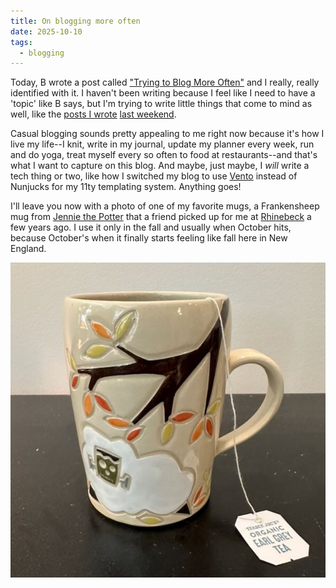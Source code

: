 ```yaml
---
title: On blogging more often
date: 2025-10-10
tags:
  - blogging
---
```

Today, B wrote a post called ["Trying to Blog More Often"](https://binarydigit.city/trying-to-blog-more-often/) and I really, really identified with it. I haven't been writing because I feel like I need to have a 'topic' like B says, but I'm trying to write little things that come to mind as well, like the [posts I wrote](/weekend-break-from-social-media/) [last weekend](/writing-about-non-tech-things/). 

Casual blogging sounds pretty appealing to me right now because it's how I live my life--I knit, write in my journal, update my planner every week, run and do yoga, treat myself every so often to food at restaurants--and that's what I want to capture on this blog. And maybe, just maybe, I *will* write a tech thing or two, like how I switched my blog to use [Vento](https://vento.js.org) instead of Nunjucks for my 11ty templating system. Anything goes!

I'll leave you now with a photo of one of my favorite mugs, a Frankensheep mug from [Jennie the Potter](https://www.jenniethepotter.com) that a friend picked up for me at [Rhinebeck](https://sheepandwool.com) a few years ago. I use it only in the fall and usually when October hits, because October's when it finally starts feeling like fall here in New England.

![My Frankensheep mug filled with tasty, tasty Earl Grey tea.](../assets/images/mug.jpg)
